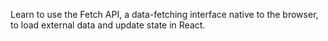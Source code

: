 Learn to use the Fetch API, a data-fetching interface native to the browser, to load external data and update state in React.